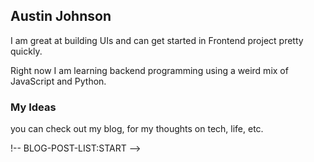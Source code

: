 ## Austin Johnson

I am great at building UIs and can get started in Frontend project pretty quickly.

Right now I am learning backend programming using a weird mix of JavaScript and Python. 

### My Ideas 
you can check out my blog, for my thoughts on tech, life, etc. 

!-- BLOG-POST-LIST:START -->
<!-- BLOG-POST-LIST:END -->
